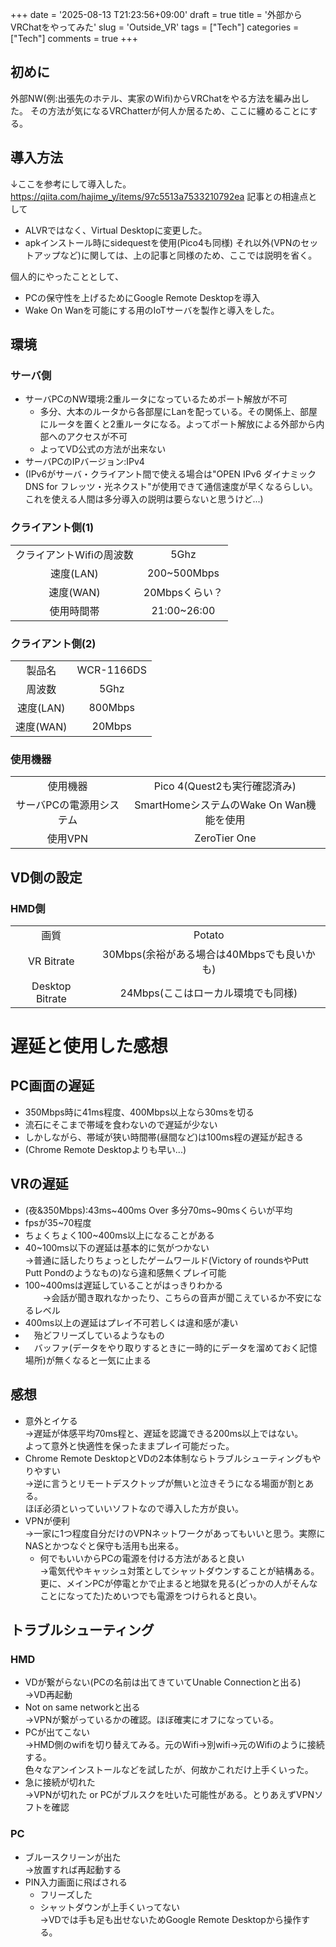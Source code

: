 +++
date = '2025-08-13 T21:23:56+09:00'
draft = true
title = '外部からVRChatをやってみた'
slug = 'Outside_VR'
tags = ["Tech"]
categories = ["Tech"]
comments = true
+++
## 初めに
外部NW(例:出張先のホテル、実家のWifi)からVRChatをやる方法を編み出した。
その方法が気になるVRChatterが何人か居るため、ここに纏めることにする。

## 導入方法
↓ここを参考にして導入した。
https://qiita.com/hajime_y/items/97c5513a7533210792ea
記事との相違点として
- ALVRではなく、Virtual Desktopに変更した。
- apkインストール時にsidequestを使用(Pico4も同様)
それ以外(VPNのセットアップなど)に関しては、上の記事と同様のため、ここでは説明を省く。

個人的にやったこととして、
- PCの保守性を上げるためにGoogle Remote Desktopを導入
- Wake On Wanを可能にする用のIoTサーバを製作と導入をした。

## 環境
### サーバ側
  - サーバPCのNW環境:2重ルータになっているためポート解放が不可
    - 多分、大本のルータから各部屋にLanを配っている。その関係上、部屋にルータを置くと2重ルータになる。よってポート解放による外部から内部へのアクセスが不可
    - よってVD公式の方法が出来ない
  - サーバPCのIPバージョン:IPv4
  - (IPv6がサーバ・クライアント間で使える場合は"OPEN IPv6 ダイナミック DNS for フレッツ・光ネクスト"が使用できて通信速度が早くなるらしい。これを使える人間は多分導入の説明は要らないと思うけど...)

### クライアント側(1)
| | |
|:--:|:--:|
| クライアントWifiの周波数 | 5Ghz |
| 速度(LAN) | 200~500Mbps |
| 速度(WAN) | 20Mbpsくらい？ |
| 使用時間帯 | 21:00~26:00 |

### クライアント側(2)
| | |
|:--:|:--:|
| 製品名 | WCR-1166DS |
| 周波数 | 5Ghz |
| 速度(LAN) | 800Mbps |
| 速度(WAN) | 20Mbps |

### 使用機器
| | |
|:--:|:--:|
| 使用機器 | Pico 4(Quest2も実行確認済み) |
| サーバPCの電源用システム | SmartHomeシステムのWake On Wan機能を使用 |
| 使用VPN | ZeroTier One |

## VD側の設定
### HMD側 
| | |
|:--:|:--:|
| 画質 | Potato |
| VR Bitrate | 30Mbps(余裕がある場合は40Mbpsでも良いかも) |
| Desktop Bitrate | 24Mbps(ここはローカル環境でも同様) |

# 遅延と使用した感想
## PC画面の遅延
  - 350Mbps時に41ms程度、400Mbps以上なら30msを切る
  - 流石にそこまで帯域を食わないので遅延が少ない
  - しかしながら、帯域が狭い時間帯(昼間など)は100ms程の遅延が起きる
  - (Chrome Remote Desktopよりも早い...)

## VRの遅延
  - (夜&350Mbps):43ms~400ms Over 多分70ms~90msくらいが平均
  - fpsが35~70程度
  - ちょくちょく100~400ms以上になることがある
  - 40~100ms以下の遅延は基本的に気がつかない<br>
    ->普通に話したりちょっとしたゲームワールド(Victory of roundsやPutt Putt Pondのようなもの)なら違和感無くプレイ可能
  - 100~400msは遅延していることがはっきりわかる<br>
　　->会話が聞き取れなかったり、こちらの音声が聞こえているか不安になるレベル
  - 400ms以上の遅延はプレイ不可若しくは違和感が凄い
  - 　殆どフリーズしているようなもの
  - 　バッファ(データをやり取りするときに一時的にデータを溜めておく記憶場所)が無くなると一気に止まる

## 感想
  - 意外とイケる<br>
->遅延が体感平均70ms程と、遅延を認識できる200ms以上ではない。<br>よって意外と快適性を保ったままプレイ可能だった。
  - Chrome Remote DesktopとVDの2本体制ならトラブルシューティングもやりやすい<br>
->逆に言うとリモートデスクトップが無いと泣きそうになる場面が割とある。<br>ほぼ必須といっていいソフトなので導入した方が良い。
- VPNが便利<br>
->一家に1つ程度自分だけのVPNネットワークがあってもいいと思う。実際にNASとかつなぐと保守も活用も出来る。
  - 何でもいいからPCの電源を付ける方法があると良い<br>
->電気代やキャッシュ対策としてシャットダウンすることが結構ある。<br>更に、メインPCが停電とかで止まると地獄を見る(どっかの人がそんなことになってた)ためいつでも電源をつけられると良い。

## トラブルシューティング
### HMD
- VDが繋がらない(PCの名前は出てきていてUnable Connectionと出る)<br>
->VD再起動
- Not on same networkと出る<br>
->VPNが繋がっているかの確認。ほぼ確実にオフになっている。
- PCが出てこない<br>
->HMD側のwifiを切り替えてみる。元のWifi->別wifi->元のWifiのように接続する。<br>色々なアンインストールなどを試したが、何故かこれだけ上手くいった。
- 急に接続が切れた<br>
->VPNが切れた or PCがブルスクを吐いた可能性がある。とりあえずVPNソフトを確認

### PC
- ブルースクリーンが出た<br>
->放置すれば再起動する
- PIN入力画面に飛ばされる
  - フリーズした
  - シャットダウンが上手くいってない<br>
->VDでは手も足も出せないためGoogle Remote Desktopから操作する。
